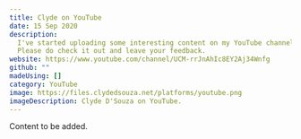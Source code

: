 ```yaml
---
title: Clyde on YouTube
date: 15 Sep 2020
description:
  I've started uploading some interesting content on my YouTube channel.
  Please do check it out and leave your feedback.
website: https://www.youtube.com/channel/UCM-rrJnAhIc8EY2Aj34Wnfg
github: ""
madeUsing: []
category: YouTube
image: https://files.clydedsouza.net/platforms/youtube.png
imageDescription: Clyde D'Souza on YouTube.
---
```


Content to be added.
